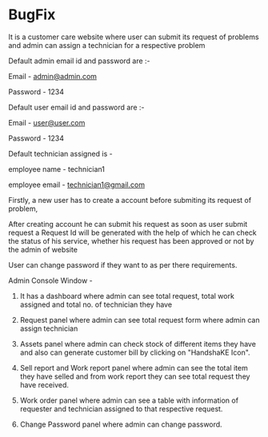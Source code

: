 # BugFix
It is a customer care website where user can submit its request of problems and admin can assign a technician for a respective problem

Default admin email id and password are :-

Email - admin@admin.com

Password - 1234

Default user email id and password are :-

Email - user@user.com

Password - 1234

Default technician assigned is - 

employee name - technician1

employee email - technician1@gmail.com


Firstly, a new user has to create a account before submiting its request of problem,

After creating account he can submit his request as soon as user submit request a Request Id will be generated with the help of which he can check the status of his service, whether his request has been approved or not by the admin of website

User can change password if they want to as per there requirements.

Admin Console Window - 

1) It has a dashboard where admin can see total request, total work assigned and total no. of technician they have

2) Request panel where admin can see total request form where admin can assign technician

3) Assets panel where admin can check stock of different items they have and also can generate customer bill by clicking on "HandshaKE Icon".

4) Sell report and Work report panel where admin can see the total item they have selled and from work report they can see total request they have received.

5) Work order panel where admin can see a table with information of requester and technician assigned to that respective request.

6) Change Password panel where admin can change password.
 
